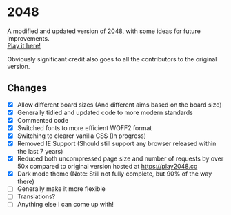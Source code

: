 # 2048

A modified and updated version of [2048](https://github.com/gabrielecirulli/2048), with some ideas for future improvements.  
[Play it here!](https://mck.is/2048)

Obviously significant credit also goes to all the contributors to the original version.

## Changes

- [x] Allow different board sizes (And different aims based on the board size)
- [x] Generally tidied and updated code to more modern standards
- [x] Commented code
- [x] Switched fonts to more efficient WOFF2 format
- [x] Switching to clearer vanilla CSS (In progress)
- [x] Removed IE Support (Should still support any browser released within the last 7 years)
- [x] Reduced both uncompressed page size and number of requests by over 50x compared to original version hosted at <https://play2048.co>
- [x] Dark mode theme (Note: Still not fully complete, but 90% of the way there)
- [ ] Generally make it more flexible
- [ ] Translations?
- [ ] Anything else I can come up with!
